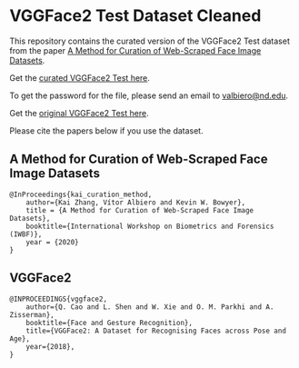 # VGGFace2 Test Dataset Cleaned
This repository contains the curated version of the VGGFace2 Test dataset from the paper [A Method for Curation of Web-Scraped Face Image Datasets](https://arxiv.org/abs/2004.03074).

Get the [curated VGGFace2 Test here].

[curated VGGFace2 Test here]:https://drive.google.com/open?id=1KsgN1a1dRXF60H5qxFMfVPrDkpcHA8Wp

To get the password for the file, please send an email to valbiero@nd.edu.

Get the [original VGGFace2 Test here].

[original VGGFace2 Test here]:http://www.robots.ox.ac.uk/~vgg/data/vgg_face2/

Please cite the papers below if you use the dataset.

## A Method for Curation of Web-Scraped Face Image Datasets
```
@InProceedings{kai_curation_method,
    author={Kai Zhang, Vítor Albiero and Kevin W. Bowyer},
    title = {A Method for Curation of Web-Scraped Face Image Datasets},
    booktitle={International Workshop on Biometrics and Forensics (IWBF)},
    year = {2020}
}
```

## VGGFace2
```
@INPROCEEDINGS{vggface2, 
    author={Q. Cao and L. Shen and W. Xie and O. M. Parkhi and A. Zisserman}, 
    booktitle={Face and Gesture Recognition}, 
    title={VGGFace2: A Dataset for Recognising Faces across Pose and Age}, 
    year={2018}, 
}
```
